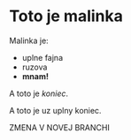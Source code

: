 # Toto je malinka

Malinka je:

* uplne fajna
* ruzova
* **mnam!**

A toto je *koniec*.

A toto je uz uplny koniec.


ZMENA V NOVEJ BRANCHI
